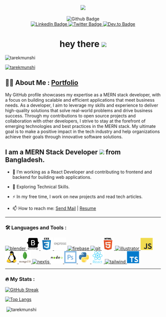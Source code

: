 
<div id="header" align="center">
  <img src="https://media.giphy.com/media/M9gbBd9nbDrOTu1Mqx/giphy.gif" width="140"/>
  <br /><br />
  <img src="https://komarev.com/ghpvc/?username=tarekmunshi&style=flat-square&color=blue" alt="Github Badge"/>
  <div id="badges">
    <a href="https://www.linkedin.com/in/tarek-munshi-19674322a/">
      <img src="https://img.shields.io/badge/LinkedIn-blue?style=for-the-badge&logo=linkedin&logoColor=white" alt="LinkedIn Badge" />
    </a>
    <a href="https://twitter.com/ysgtdenoy">
      <img src="https://img.shields.io/badge/Twitter-blue?style=for-the-badge&logo=twitter&logoColor=white" alt="Twitter Badge" />
    </a>
    <a href="https://dev.to/tarekmunshi">
      <img src="https://img.shields.io/badge/dev.to-0A0A0A?style=for-the-badge&logo=dev.to&logoColor=white" alt="Dev.to Badge" />
    </a>
  </div>
  
  <h1>
    hey there
    <img src="https://media.giphy.com/media/hvRJCLFzcasrR4ia7z/giphy.gif" width="30px"/>
  </h1>
  
  <div>
     <p align="left"> <img src="https://komarev.com/ghpvc/?username=tarekmunshi&label=Profile%20views&color=0e75b6&style=flat" alt="tarekmunshi" /> </p>

<p align="left"> <a href="https://github.com/ryo-ma/github-profile-trophy"><img src="https://github-profile-trophy.vercel.app/?username=tarekmunshi&theme=radical" alt="tarekmunshi" /></a> </p>
    
  </div>
 
</div>

## :man_technologist: About Me : <a href="https://tarek-munshi.vercel.app/" target='_blank'>Portfolio</a>

My GitHub profile showcases my expertise as a MERN stack developer, with a focus on building scalable and efficient applications that meet business needs. As a developer, I aim to leverage my skills and experience to deliver high-quality solutions that solve real-world problems and drive business success. Through my contributions to open source projects and collaboration with other developers, I strive to stay at the forefront of emerging technologies and best practices in the MERN stack. My ultimate goal is to make a positive impact in the tech industry and help organizations achieve their goals through innovative software solutions.

<h2>I am a MERN Stack Developer <img src="https://media.giphy.com/media/WUlplcMpOCEmTGBtBW/giphy.gif" width="30"> from Bangladesh.</h2>

- :telescope: I’m working as a React Developer and contributing to frontend and backend for building web applications.

- :seedling: Exploring Technical Skills.

- :zap: In my free time, I work on new projects and read tech articles.

- :mailbox: How to reach me: <a href="mailto:jpjustin.jj@gmail.com">Send Mail</a> | <a href="https://drive.google.com/file/d/10Zaisg7M8-olKJse8DnjBbBQ_EyBpUXx/view?usp=sharing">Resume</a>

---

### :hammer_and_wrench: Languages and Tools :

<div>
  <p align="left"> <a href="https://www.blender.org/" target="_blank" rel="noreferrer"> <img src="https://download.blender.org/branding/community/blender_community_badge_white.svg" alt="blender" width="40" height="40"/> </a> <a href="https://getbootstrap.com" target="_blank" rel="noreferrer"> <img src="https://raw.githubusercontent.com/devicons/devicon/master/icons/bootstrap/bootstrap-plain-wordmark.svg" alt="bootstrap" width="40" height="40"/> </a> <a href="https://www.w3schools.com/css/" target="_blank" rel="noreferrer"> <img src="https://raw.githubusercontent.com/devicons/devicon/master/icons/css3/css3-original-wordmark.svg" alt="css3" width="40" height="40"/> </a> <a href="https://expressjs.com" target="_blank" rel="noreferrer"> <img src="https://raw.githubusercontent.com/devicons/devicon/master/icons/express/express-original-wordmark.svg" alt="express" width="40" height="40"/> </a> <a href="https://firebase.google.com/" target="_blank" rel="noreferrer"> <img src="https://www.vectorlogo.zone/logos/firebase/firebase-icon.svg" alt="firebase" width="40" height="40"/> </a> <a href="https://git-scm.com/" target="_blank" rel="noreferrer"> <img src="https://www.vectorlogo.zone/logos/git-scm/git-scm-icon.svg" alt="git" width="40" height="40"/> </a> <a href="https://www.w3.org/html/" target="_blank" rel="noreferrer"> <img src="https://raw.githubusercontent.com/devicons/devicon/master/icons/html5/html5-original-wordmark.svg" alt="html5" width="40" height="40"/> </a> <a href="https://www.adobe.com/in/products/illustrator.html" target="_blank" rel="noreferrer"> <img src="https://www.vectorlogo.zone/logos/adobe_illustrator/adobe_illustrator-icon.svg" alt="illustrator" width="40" height="40"/> </a> <a href="https://developer.mozilla.org/en-US/docs/Web/JavaScript" target="_blank" rel="noreferrer"> <img src="https://raw.githubusercontent.com/devicons/devicon/master/icons/javascript/javascript-original.svg" alt="javascript" width="40" height="40"/> </a> <a href="https://www.linux.org/" target="_blank" rel="noreferrer"> <img src="https://raw.githubusercontent.com/devicons/devicon/master/icons/linux/linux-original.svg" alt="linux" width="40" height="40"/> </a> <a href="https://www.mongodb.com/" target="_blank" rel="noreferrer"> <img src="https://raw.githubusercontent.com/devicons/devicon/master/icons/mongodb/mongodb-original-wordmark.svg" alt="mongodb" width="40" height="40"/> </a> <a href="https://nextjs.org/" target="_blank" rel="noreferrer"> <img src="https://cdn.worldvectorlogo.com/logos/nextjs-2.svg" alt="nextjs" width="40" height="40"/> </a> <a href="https://nodejs.org" target="_blank" rel="noreferrer"> <img src="https://raw.githubusercontent.com/devicons/devicon/master/icons/nodejs/nodejs-original-wordmark.svg" alt="nodejs" width="40" height="40"/> </a> <a href="https://www.photoshop.com/en" target="_blank" rel="noreferrer"> <img src="https://raw.githubusercontent.com/devicons/devicon/master/icons/photoshop/photoshop-line.svg" alt="photoshop" width="40" height="40"/> </a> <a href="https://www.python.org" target="_blank" rel="noreferrer"> <img src="https://raw.githubusercontent.com/devicons/devicon/master/icons/python/python-original.svg" alt="python" width="40" height="40"/> </a> <a href="https://reactjs.org/" target="_blank" rel="noreferrer"> <img src="https://raw.githubusercontent.com/devicons/devicon/master/icons/react/react-original-wordmark.svg" alt="react" width="40" height="40"/> </a> <a href="https://tailwindcss.com/" target="_blank" rel="noreferrer"> <img src="https://www.vectorlogo.zone/logos/tailwindcss/tailwindcss-icon.svg" alt="tailwind" width="40" height="40"/> </a> <a href="https://www.typescriptlang.org/" target="_blank" rel="noreferrer"> <img src="https://raw.githubusercontent.com/devicons/devicon/master/icons/typescript/typescript-original.svg" alt="typescript" width="40" height="40"/> </a> </p>
</div>

---

### :fire: My Stats :


[![GitHub Streak](http://github-readme-streak-stats.herokuapp.com?user=tarekmunshi&theme=radical&date_format=j%20M%5B%20Y%5D)](https://git.io/streak-stats)

[![Top Langs](https://github-readme-stats.vercel.app/api/top-langs/?username=tarekmunshi&layout=compact&theme=radical&border=false)](https://github.com/anuraghazra/github-readme-stats)
<p>&nbsp;<img align="center" src="https://github-readme-stats.vercel.app/api?username=tarekmunshi&show_icons=true&theme=radical" alt="tarekmunshi" /></p>



